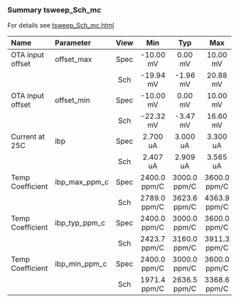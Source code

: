 ### Summary tsweep_Sch_mc

For details see <a href='tsweep_Sch_mc.html'>tsweep_Sch_mc.html</a>

|**Name**|**Parameter**|**View**|**Min** | **Typ** | **Max**|
|:---|:---|:---:|:---:|:---:|:---:|
|OTA input offset|offset\_max | Spec | -10.00 mV | 0.00 mV | 10.00 mV |
| | | Sch|-19.94 mV | -1.96 mV | 20.88 mV |
|OTA input offset|offset\_min | Spec | -10.00 mV | 0.00 mV | 10.00 mV |
| | | Sch|-22.32 mV | -3.47 mV | 16.60 mV |
|Current at 25C|ibp | Spec | 2.700 uA | 3.000 uA | 3.300 uA |
| | | Sch|2.407 uA | 2.909 uA | 3.565 uA |
|Temp Coefficient|ibp\_max\_ppm\_c | Spec | 2400.0 ppm/C | 3000.0 ppm/C | 3600.0 ppm/C |
| | | Sch|2789.0 ppm/C | 3623.6 ppm/C | 4363.9 ppm/C |
|Temp Coefficient|ibp\_typ\_ppm\_c | Spec | 2400.0 ppm/C | 3000.0 ppm/C | 3600.0 ppm/C |
| | | Sch|2423.7 ppm/C | 3160.0 ppm/C | 3911.3 ppm/C |
|Temp Coefficient|ibp\_min\_ppm\_c | Spec | 2400.0 ppm/C | 3000.0 ppm/C | 3600.0 ppm/C |
| | | Sch|1971.4 ppm/C | 2636.5 ppm/C | 3368.6 ppm/C |
